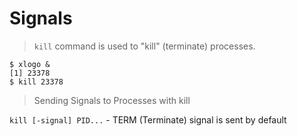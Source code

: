 # Signals

> `kill` command is used to "kill" (terminate) processes.

```
﻿$ xlogo &
[1] 23378
$ kill 23378
```

> Sending Signals to Processes with kill

`kill [-signal] PID...` - TERM (Terminate) signal is sent by default





